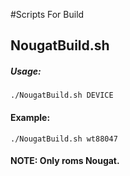 #Scripts For Build

## NougatBuild.sh
##### Usage:
    ./NougatBuild.sh DEVICE
#### Example:
    ./NougatBuild.sh wt88047

#### NOTE: Only roms Nougat.
